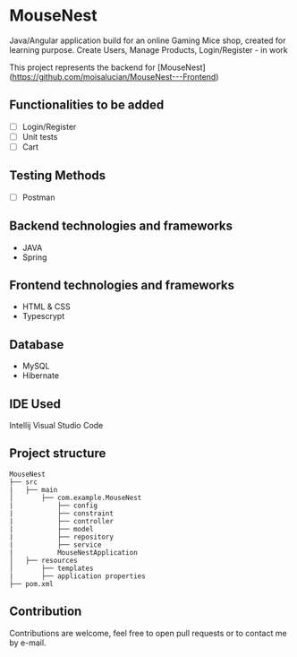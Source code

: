 # MouseNest

Java/Angular application build for an online Gaming Mice shop, created for learning purpose. Create Users, Manage Products, Login/Register - in work

This project represents the backend for [MouseNest] (https://github.com/moisalucian/MouseNest---Frontend)

## Functionalities to be added

- [ ] Login/Register
- [ ] Unit tests
- [ ] Cart

## Testing Methods

- [ ] Postman

## Backend technologies and frameworks

- JAVA
- Spring

## Frontend technologies and frameworks

- HTML & CSS
- Typescrypt

## Database

- MySQL
- Hibernate

## IDE Used

Intellij
Visual Studio Code

## Project structure

```
MouseNest
├── src
|   ├── main
│       ├── com.example.MouseNest
|           ├── config
|           ├── constraint
|           ├── controller
|           ├── model
|           ├── repository
|           ├── service
|           MouseNestApplication
│   ├── resources
│       ├── templates
|       ├── application properties
├── pom.xml

```

## Contribution

Contributions are welcome, feel free to open pull requests or to contact me by e-mail.
